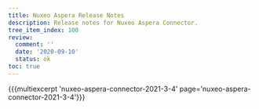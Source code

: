```yaml
---
title: Nuxeo Aspera Release Notes
description: Release notes for Nuxeo Aspera Connector.
tree_item_index: 100
review:
  comment: ''
  date: '2020-09-10'
  status: ok
toc: true
---
```


{{{multiexcerpt 'nuxeo-aspera-connector-2021-3-4' page='nuxeo-aspera-connector-2021-3-4'}}}
